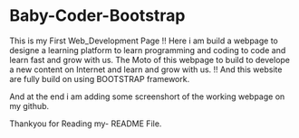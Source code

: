 # Baby-Coder-Bootstrap
This is my First Web_Development Page
!!
Here i am build a webpage to designe a learning platform to learn programming and coding to code and learn fast and grow with us.
The Moto of this webpage to build to develope a new content on Internet and learn and grow with us.
!! And this website are fully build on using BOOTSTRAP framework.

And at the end i am adding some screenshort of the working webpage on my github.

Thankyou for Reading my- README File.

